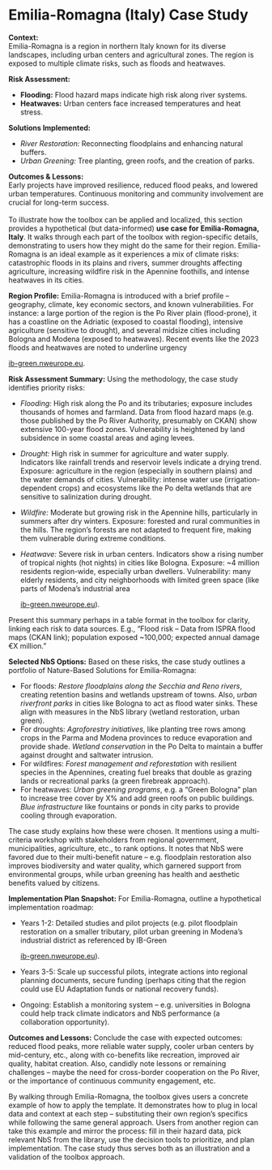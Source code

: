 # Emilia-Romagna (Italy) Case Study

**Context:**\
Emilia-Romagna is a region in northern Italy known for its diverse landscapes, including urban centers and agricultural zones. The region is exposed to multiple climate risks, such as floods and heatwaves.

**Risk Assessment:**

* **Flooding:** Flood hazard maps indicate high risk along river systems.
* **Heatwaves:** Urban centers face increased temperatures and heat stress.

**Solutions Implemented:**

* _River Restoration:_ Reconnecting floodplains and enhancing natural buffers.
* _Urban Greening:_ Tree planting, green roofs, and the creation of parks.

**Outcomes & Lessons:**\
Early projects have improved resilience, reduced flood peaks, and lowered urban temperatures. Continuous monitoring and community involvement are crucial for long-term success.\
\
To illustrate how the toolbox can be applied and localized, this section provides a hypothetical (but data-informed) **use case for Emilia-Romagna, Italy**. It walks through each part of the toolbox with region-specific details, demonstrating to users how they might do the same for their region. Emilia-Romagna is an ideal example as it experiences a mix of climate risks: catastrophic floods in its plains and rivers, summer droughts affecting agriculture, increasing wildfire risk in the Apennine foothills, and intense heatwaves in its cities.

**Region Profile:** Emilia-Romagna is introduced with a brief profile – geography, climate, key economic sectors, and known vulnerabilities. For instance: a large portion of the region is the Po River plain (flood-prone), it has a coastline on the Adriatic (exposed to coastal flooding), intensive agriculture (sensitive to drought), and several midsize cities including Bologna and Modena (exposed to heatwaves). Recent events like the 2023 floods and heatwaves are noted to underline urgency​

[ib-green.nweurope.eu](https://ib-green.nweurope.eu/blog/ib-green-news-26/focus-on-adaptation-70).

**Risk Assessment Summary:** Using the methodology, the case study identifies priority risks:

* _Flooding:_ High risk along the Po and its tributaries; exposure includes thousands of homes and farmland. Data from flood hazard maps (e.g. those published by the Po River Authority, presumably on CKAN) show extensive 100-year flood zones. Vulnerability is heightened by land subsidence in some coastal areas and aging levees.
* _Drought:_ High risk in summer for agriculture and water supply. Indicators like rainfall trends and reservoir levels indicate a drying trend. Exposure: agriculture in the region (especially in southern plains) and the water demands of cities. Vulnerability: intense water use (irrigation-dependent crops) and ecosystems like the Po delta wetlands that are sensitive to salinization during drought.
* _Wildfire:_ Moderate but growing risk in the Apennine hills, particularly in summers after dry winters. Exposure: forested and rural communities in the hills. The region’s forests are not adapted to frequent fire, making them vulnerable during extreme conditions.
*   _Heatwave:_ Severe risk in urban centers. Indicators show a rising number of tropical nights (hot nights) in cities like Bologna. Exposure: \~4 million residents region-wide, especially urban dwellers. Vulnerability: many elderly residents, and city neighborhoods with limited green space (like parts of Modena’s industrial area​

    [ib-green.nweurope.eu](https://ib-green.nweurope.eu/blog/ib-green-news-26/focus-on-adaptation-70)).

Present this summary perhaps in a table format in the toolbox for clarity, linking each risk to data sources. E.g., “Flood risk – Data from ISPRA flood maps (CKAN link); population exposed \~100,000; expected annual damage €X million.”

**Selected NbS Options:** Based on these risks, the case study outlines a portfolio of Nature-Based Solutions for Emilia-Romagna:

* For floods: _Restore floodplains along the Secchia and Reno rivers_, creating retention basins and wetlands upstream of towns. Also, _urban riverfront parks_ in cities like Bologna to act as flood water sinks. These align with measures in the NbS library (wetland restoration, urban green).
* For droughts: _Agroforestry initiatives_, like planting tree rows among crops in the Parma and Modena provinces to reduce evaporation and provide shade. _Wetland conservation_ in the Po Delta to maintain a buffer against drought and saltwater intrusion.
* For wildfires: _Forest management and reforestation_ with resilient species in the Apennines, creating fuel breaks that double as grazing lands or recreational parks (a green firebreak approach).
* For heatwaves: _Urban greening programs_, e.g. a “Green Bologna” plan to increase tree cover by X% and add green roofs on public buildings. _Blue infrastructure_ like fountains or ponds in city parks to provide cooling through evaporation.

The case study explains how these were chosen. It mentions using a multi-criteria workshop with stakeholders from regional government, municipalities, agriculture, etc., to rank options. It notes that NbS were favored due to their multi-benefit nature – e.g. floodplain restoration also improves biodiversity and water quality, which garnered support from environmental groups, while urban greening has health and aesthetic benefits valued by citizens.

**Implementation Plan Snapshot:** For Emilia-Romagna, outline a hypothetical implementation roadmap:

*   Years 1-2: Detailed studies and pilot projects (e.g. pilot floodplain restoration on a smaller tributary, pilot urban greening in Modena’s industrial district as referenced by IB-Green​

    [ib-green.nweurope.eu](https://ib-green.nweurope.eu/blog/ib-green-news-26/focus-on-adaptation-70)).
* Years 3-5: Scale up successful pilots, integrate actions into regional planning documents, secure funding (perhaps citing that the region could use EU Adaptation funds or national recovery funds).
* Ongoing: Establish a monitoring system – e.g. universities in Bologna could help track climate indicators and NbS performance (a collaboration opportunity).

**Outcomes and Lessons:** Conclude the case with expected outcomes: reduced flood peaks, more reliable water supply, cooler urban centers by mid-century, etc., along with co-benefits like recreation, improved air quality, habitat creation. Also, candidly note lessons or remaining challenges – maybe the need for cross-border cooperation on the Po River, or the importance of continuous community engagement, etc.

By walking through Emilia-Romagna, the toolbox gives users a concrete example of how to apply the template. It demonstrates how to plug in local data and context at each step – substituting their own region’s specifics while following the same general approach. Users from another region can take this example and mirror the process: fill in their hazard data, pick relevant NbS from the library, use the decision tools to prioritize, and plan implementation. The case study thus serves both as an illustration and a validation of the toolbox approach.
